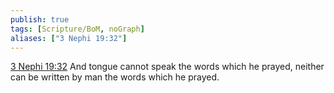 ```yaml
---
publish: true
tags: [Scripture/BoM, noGraph]
aliases: ["3 Nephi 19:32"]
---
```

[3 Nephi 19:32](https://churchofjesuschrist.org/study/scriptures/bofm/3-ne/19?lang=eng&id=p32#p32) And tongue cannot speak the words which he prayed, neither can be written by man the words which he prayed.
